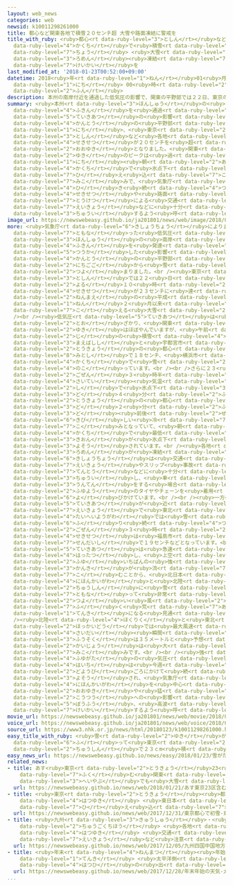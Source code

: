 ```yaml
---
layout: web_news
categories: web
newsid: k10011298261000
title: 都心など関東各地で積雪２０センチ超 大雪や路面凍結に警戒を
title_with_ruby: <ruby>都心<rt data-ruby-level="3">としん</rt></ruby>など<ruby>関東<rt data-ruby-level="4">かんとう</rt></ruby><ruby>各地<rt
  data-ruby-level="4">かくち</rt></ruby>で<ruby>積雪<rt data-ruby-level="4">せきせつ</rt></ruby>２０センチ<ruby>超<rt
  data-ruby-level="7">ちょう</rt></ruby> <ruby>大雪<rt data-ruby-level="2">おおゆき</rt></ruby>や<ruby>路面<rt
  data-ruby-level="3">ろめん</rt></ruby><ruby>凍結<rt data-ruby-level="7">とうけつ</rt></ruby>に<ruby>警戒<rt
  data-ruby-level="7">けいかい</rt></ruby>を
last_modified_at: '2018-01-23T00:52:00+09:00'
datetime: 2018<ruby>年<rt data-ruby-level="1">ねん</rt></ruby>01<ruby>月<rt data-ruby-level="1">がつ</rt></ruby>23<ruby>日<rt
  data-ruby-level="1">にち</rt></ruby> 00<ruby>時<rt data-ruby-level="2">じ</rt></ruby>52<ruby>分<rt
  data-ruby-level="2">ふん</rt></ruby>
description: 本州の南岸付近を通過した低気圧の影響で、関東の平野部では２２日、東京の都心など各地で積雪が２０センチを超える大雪となりました。関東の雪のピークは過ぎましたが２３日朝は各地で氷点下の冷え込みになる見込みで、気象庁は引き続き積雪や路面の凍結による交通への影響などに十分注意するよう呼びかけています。
summary: <ruby>本州<rt data-ruby-level="3">ほんしゅう</rt></ruby>の<ruby>南岸<rt data-ruby-level="3">なんがん</rt></ruby><ruby>付近<rt
  data-ruby-level="4">ふきん</rt></ruby>を<ruby>通過<rt data-ruby-level="5">つうか</rt></ruby>した<ruby>低気圧<rt
  data-ruby-level="5">ていきあつ</rt></ruby>の<ruby>影響<rt data-ruby-level="7">えいきょう</rt></ruby>で、<ruby>関東<rt
  data-ruby-level="4">かんとう</rt></ruby>の<ruby>平野部<rt data-ruby-level="3">へいやぶ</rt></ruby>では２２<ruby>日<rt
  data-ruby-level="1">にち</rt></ruby>、<ruby>東京<rt data-ruby-level="2">とうきょう</rt></ruby>の<ruby>都心<rt
  data-ruby-level="3">としん</rt></ruby>など<ruby>各地<rt data-ruby-level="4">かくち</rt></ruby>で<ruby>積雪<rt
  data-ruby-level="4">せきせつ</rt></ruby>が２０センチを<ruby>超<rt data-ruby-level="7">こ</rt></ruby>える<ruby>大雪<rt
  data-ruby-level="2">おおゆき</rt></ruby>となりました。<ruby>関東<rt data-ruby-level="4">かんとう</rt></ruby>の<ruby>雪<rt
  data-ruby-level="2">ゆき</rt></ruby>のピークは<ruby>過<rt data-ruby-level="5">す</rt></ruby>ぎましたが２３<ruby>日<rt
  data-ruby-level="1">にち</rt></ruby><ruby>朝<rt data-ruby-level="2">あさ</rt></ruby>は<ruby>各地<rt
  data-ruby-level="4">かくち</rt></ruby>で<ruby>氷点下<rt data-ruby-level="3">ひょうてんか</rt></ruby>の<ruby>冷<rt
  data-ruby-level="7">ひ</rt></ruby>え<ruby>込<rt data-ruby-level="7">こ</rt></ruby>みになる<ruby>見込<rt
  data-ruby-level="7">みこ</rt></ruby>みで、<ruby>気象庁<rt data-ruby-level="6">きしょうちょう</rt></ruby>は<ruby>引<rt
  data-ruby-level="4">ひ</rt></ruby>き<ruby>続<rt data-ruby-level="4">つづ</rt></ruby>き<ruby>積雪<rt
  data-ruby-level="4">せきせつ</rt></ruby>や<ruby>路面<rt data-ruby-level="3">ろめん</rt></ruby>の<ruby>凍結<rt
  data-ruby-level="7">とうけつ</rt></ruby>による<ruby>交通<rt data-ruby-level="2">こうつう</rt></ruby>への<ruby>影響<rt
  data-ruby-level="7">えいきょう</rt></ruby>などに<ruby>十分<rt data-ruby-level="2">じゅうぶん</rt></ruby><ruby>注意<rt
  data-ruby-level="3">ちゅうい</rt></ruby>するよう<ruby>呼<rt data-ruby-level="6">よ</rt></ruby>びかけています。
image_url: https://newswebeasy.github.io/ja201801/news/web/image/2018/01/23/K10011298261_1801230444_1801230616_01_03.jpg
more: <ruby>気象庁<rt data-ruby-level="6">きしょうちょう</rt></ruby>によりますと、<ruby>前線<rt data-ruby-level="2">ぜんせん</rt></ruby>を<ruby>伴<rt
  data-ruby-level="7">ともな</rt></ruby>った<ruby>低気圧<rt data-ruby-level="5">ていきあつ</rt></ruby>が<ruby>本州<rt
  data-ruby-level="3">ほんしゅう</rt></ruby>の<ruby>南岸<rt data-ruby-level="3">なんがん</rt></ruby><ruby>付近<rt
  data-ruby-level="4">ふきん</rt></ruby>を<ruby>発達<rt data-ruby-level="4">はったつ</rt></ruby>しながら<ruby>通過<rt
  data-ruby-level="5">つうか</rt></ruby>した<ruby>影響<rt data-ruby-level="7">えいきょう</rt></ruby>で、<ruby>関東<rt
  data-ruby-level="4">かんとう</rt></ruby>の<ruby>平野部<rt data-ruby-level="3">へいやぶ</rt></ruby>では２２<ruby>日午後<rt
  data-ruby-level="2">にちごご</rt></ruby>から<ruby>雪<rt data-ruby-level="2">ゆき</rt></ruby>が<ruby>強<rt
  data-ruby-level="2">つよ</rt></ruby>まりました。<br /><ruby>東京<rt data-ruby-level="2">とうきょう</rt></ruby>の<ruby>都心<rt
  data-ruby-level="3">としん</rt></ruby>では２２<ruby>日<rt data-ruby-level="1">にち</rt></ruby><ruby>夜<rt
  data-ruby-level="2">よる</rt></ruby>１０<ruby>時<rt data-ruby-level="2">じ</rt></ruby>に<ruby>積雪<rt
  data-ruby-level="4">せきせつ</rt></ruby>が２３センチに<ruby>達<rt data-ruby-level="4">たっ</rt></ruby>し、４<ruby>年前<rt
  data-ruby-level="2">ねんまえ</rt></ruby>の<ruby>平成<rt data-ruby-level="4">へいせい</rt></ruby>２６<ruby>年<rt
  data-ruby-level="1">ねん</rt></ruby>２<ruby>月以来<rt data-ruby-level="4">がついらい</rt></ruby>２０センチを<ruby>超<rt
  data-ruby-level="7">こ</rt></ruby>える<ruby>大雪<rt data-ruby-level="2">おおゆき</rt></ruby>となりました。<br
  /><br /><ruby>低気圧<rt data-ruby-level="5">ていきあつ</rt></ruby>は<ruby>次第<rt data-ruby-level="7">しだい</rt></ruby>に<ruby>遠<rt
  data-ruby-level="2">とお</rt></ruby>ざかり、<ruby>関東<rt data-ruby-level="4">かんとう</rt></ruby>では<ruby>雪<rt
  data-ruby-level="2">ゆき</rt></ruby>はほぼやんでいますが、<ruby>午前<rt data-ruby-level="2">ごぜん</rt></ruby>３<ruby>時<rt
  data-ruby-level="2">じ</rt></ruby>の<ruby>積雪<rt data-ruby-level="4">せきせつ</rt></ruby>は<ruby>前橋市<rt
  data-ruby-level="3">まえばしし</rt></ruby>と<ruby>宇都宮市<rt data-ruby-level="8">うつのみやし</rt></ruby>で２５センチ、<ruby>東京<rt
  data-ruby-level="2">とうきょう</rt></ruby>の<ruby>都心<rt data-ruby-level="3">としん</rt></ruby>で２１センチ、<ruby>水戸市<rt
  data-ruby-level="8">みとし</rt></ruby>で１８センチ、<ruby>横浜市<rt data-ruby-level="7">よこはまし</rt></ruby>で１６センチなどと<ruby>各地<rt
  data-ruby-level="4">かくち</rt></ruby>で<ruby>雪<rt data-ruby-level="2">ゆき</rt></ruby>が<ruby>残<rt
  data-ruby-level="4">のこ</rt></ruby>っています。<br /><br />さらに２３<ruby>日<rt data-ruby-level="1">にち</rt></ruby>は<ruby>午前<rt
  data-ruby-level="2">ごぜん</rt></ruby>３<ruby>時半<rt data-ruby-level="2">じはん</rt></ruby>までの<ruby>最低<rt
  data-ruby-level="4">さいてい</rt></ruby><ruby>気温<rt data-ruby-level="3">きおん</rt></ruby>がさいたま<ruby>市<rt
  data-ruby-level="2">し</rt></ruby>で<ruby>氷点下<rt data-ruby-level="3">ひょうてんか</rt></ruby>０<ruby>度<rt
  data-ruby-level="3">ど</rt></ruby>４<ruby>分<rt data-ruby-level="2">ふん</rt></ruby>、<ruby>東京<rt
  data-ruby-level="2">とうきょう</rt></ruby>の<ruby>都心<rt data-ruby-level="3">としん</rt></ruby>で０<ruby>度<rt
  data-ruby-level="3">ど</rt></ruby>２<ruby>分<rt data-ruby-level="2">ふん</rt></ruby>など０<ruby>度<rt
  data-ruby-level="3">ど</rt></ruby><ruby>前後<rt data-ruby-level="2">ぜんご</rt></ruby>の<ruby>厳<rt
  data-ruby-level="6">きび</rt></ruby>しい<ruby>冷<rt data-ruby-level="7">ひ</rt></ruby>え<ruby>込<rt
  data-ruby-level="7">こ</rt></ruby>みとなっていて、<ruby>朝<rt data-ruby-level="2">あさ</rt></ruby>にかけて<ruby>各地<rt
  data-ruby-level="4">かくち</rt></ruby>で<ruby>最低<rt data-ruby-level="4">さいてい</rt></ruby><ruby>気温<rt
  data-ruby-level="3">きおん</rt></ruby>が<ruby>氷点下<rt data-ruby-level="3">ひょうてんか</rt></ruby>になると<ruby>予想<rt
  data-ruby-level="3">よそう</rt></ruby>されています。<br /><ruby>各地<rt data-ruby-level="4">かくち</rt></ruby>で<ruby>路面<rt
  data-ruby-level="3">ろめん</rt></ruby>が<ruby>凍結<rt data-ruby-level="7">とうけつ</rt></ruby>するおそれがあり、<ruby>気象庁<rt
  data-ruby-level="6">きしょうちょう</rt></ruby>は<ruby>交通<rt data-ruby-level="2">こうつう</rt></ruby>への<ruby>影響<rt
  data-ruby-level="7">えいきょう</rt></ruby>やスリップ<ruby>事故<rt data-ruby-level="5">じこ</rt></ruby>、<ruby>転倒<rt
  data-ruby-level="7">てんとう</rt></ruby>などに<ruby>十分<rt data-ruby-level="2">じゅうぶん</rt></ruby><ruby>注意<rt
  data-ruby-level="3">ちゅうい</rt></ruby>し、<ruby>車<rt data-ruby-level="1">くるま</rt></ruby>の<ruby>運転<rt
  data-ruby-level="3">うんてん</rt></ruby>をする<ruby>場合<rt data-ruby-level="2">ばあい</rt></ruby>は<ruby>冬用<rt
  data-ruby-level="2">ふゆよう</rt></ruby>のタイヤやチェーンを<ruby>着用<rt data-ruby-level="3">ちゃくよう</rt></ruby>するよう<ruby>呼<rt
  data-ruby-level="6">よ</rt></ruby>びかけています。<br /><br /><ruby>一方<rt data-ruby-level="2">いっぽう</rt></ruby>、<ruby>低気圧<rt
  data-ruby-level="5">ていきあつ</rt></ruby>が<ruby>近<rt data-ruby-level="2">ちか</rt></ruby>づいている<ruby>影響<rt
  data-ruby-level="7">えいきょう</rt></ruby>で<ruby>東北<rt data-ruby-level="2">とうほく</rt></ruby>の<ruby>太平洋側<rt
  data-ruby-level="4">たいへいようがわ</rt></ruby>では<ruby>雪<rt data-ruby-level="2">ゆき</rt></ruby>が<ruby>降<rt
  data-ruby-level="6">ふ</rt></ruby>り<ruby>続<rt data-ruby-level="4">つづ</rt></ruby>き、<ruby>午前<rt
  data-ruby-level="2">ごぜん</rt></ruby>３<ruby>時<rt data-ruby-level="2">じ</rt></ruby>の<ruby>積雪<rt
  data-ruby-level="4">せきせつ</rt></ruby>は<ruby>福島市<rt data-ruby-level="3">ふくしまし</rt></ruby>で２７センチ、<ruby>仙台市<rt
  data-ruby-level="7">せんだいし</rt></ruby>で１９センチなどとなっています。<br /><br />これから<ruby>低気圧<rt
  data-ruby-level="5">ていきあつ</rt></ruby>は<ruby>急速<rt data-ruby-level="3">きゅうそく</rt></ruby>に<ruby>発達<rt
  data-ruby-level="4">はったつ</rt></ruby>し、<ruby>上空<rt data-ruby-level="1">じょうくう</rt></ruby>にこの<ruby>冬<rt
  data-ruby-level="2">ふゆ</rt></ruby>いちばんの<ruby>強<rt data-ruby-level="2">つよ</rt></ruby>い<ruby>寒気<rt
  data-ruby-level="3">かんき</rt></ruby>が<ruby>流<rt data-ruby-level="7">なが</rt></ruby>れ<ruby>込<rt
  data-ruby-level="7">こ</rt></ruby>むことから、<ruby>北日本<rt data-ruby-level="2">きたにっぽん</rt></ruby>の<ruby>日本海側<rt
  data-ruby-level="4">にほんかいがわ</rt></ruby>と<ruby>北陸<rt data-ruby-level="4">ほくりく</rt></ruby>を<ruby>中心<rt
  data-ruby-level="2">ちゅうしん</rt></ruby>に<ruby>雪<rt data-ruby-level="2">ゆき</rt></ruby>を<ruby>伴<rt
  data-ruby-level="7">ともな</rt></ruby>って<ruby>非常<rt data-ruby-level="5">ひじょう</rt></ruby>に<ruby>強<rt
  data-ruby-level="2">つよ</rt></ruby>い<ruby>風<rt data-ruby-level="2">かぜ</rt></ruby>が<ruby>吹<rt
  data-ruby-level="7">ふ</rt></ruby>く<ruby>荒<rt data-ruby-level="7">あ</rt></ruby>れた<ruby>天気<rt
  data-ruby-level="1">てんき</rt></ruby>になる<ruby>見通<rt data-ruby-level="2">みとお</rt></ruby>しです。<br
  /><ruby>北陸<rt data-ruby-level="4">ほくりく</rt></ruby>と<ruby>東北<rt data-ruby-level="2">とうほく</rt></ruby>、<ruby>北海道<rt
  data-ruby-level="2">ほっかいどう</rt></ruby>では<ruby>最大風速<rt data-ruby-level="4">さいだいふうそく</rt></ruby>は２５メートル、<ruby>最大<rt
  data-ruby-level="4">さいだい</rt></ruby><ruby>瞬間<rt data-ruby-level="7">しゅんかん</rt></ruby><ruby>風速<rt
  data-ruby-level="3">ふうそく</rt></ruby>は３５メートルと<ruby>予想<rt data-ruby-level="3">よそう</rt></ruby>され、<ruby>海上<rt
  data-ruby-level="2">かいじょう</rt></ruby>は<ruby>大<rt data-ruby-level="1">おお</rt></ruby>しけとなる<ruby>見込<rt
  data-ruby-level="7">みこ</rt></ruby>みです。<br /><br /><ruby>強<rt data-ruby-level="2">つよ</rt></ruby>い<ruby>冬型<rt
  data-ruby-level="4">ふゆがた</rt></ruby>の<ruby>気圧<rt data-ruby-level="5">きあつ</rt></ruby><ruby>配置<rt
  data-ruby-level="4">はいち</rt></ruby>は<ruby>今週<rt data-ruby-level="2">こんしゅう</rt></ruby><ruby>土曜日<rt
  data-ruby-level="2">どようび</rt></ruby>ごろにかけて<ruby>続<rt data-ruby-level="4">つづ</rt></ruby>くと<ruby>予想<rt
  data-ruby-level="3">よそう</rt></ruby>され、<ruby>気象庁<rt data-ruby-level="6">きしょうちょう</rt></ruby>は<ruby>日本海側<rt
  data-ruby-level="4">にほんかいがわ</rt></ruby>を<ruby>中心<rt data-ruby-level="2">ちゅうしん</rt></ruby>に<ruby>大雪<rt
  data-ruby-level="2">おおゆき</rt></ruby>や<ruby>猛<rt data-ruby-level="8">たけし</rt></ruby>ふぶきによる<ruby>交通<rt
  data-ruby-level="2">こうつう</rt></ruby>への<ruby>影響<rt data-ruby-level="7">えいきょう</rt></ruby>や<ruby>暴風<rt
  data-ruby-level="5">ぼうふう</rt></ruby>、<ruby>高波<rt data-ruby-level="3">たかなみ</rt></ruby>などにも<ruby>警戒<rt
  data-ruby-level="7">けいかい</rt></ruby>するよう<ruby>呼<rt data-ruby-level="6">よ</rt></ruby>びかけています。
movie_url: https://newswebeasy.github.io/ja201801/news/web/movie/2018/01/23/k10011298261_201801230444_201801230615.mp4
voice_url: https://newswebeasy.github.io/ja201801/news/web/voice/2018/01/23/k10011298261_201801230444_201801230615.mp3
source_url: https://www3.nhk.or.jp/news/html/20180123/k10011298261000.html
easy_title_with_ruby: <ruby>雪<rt data-ruby-level="2">ゆき</rt></ruby>がたくさん<ruby>降<rt
  data-ruby-level="6">ふ</rt></ruby>って<ruby>東京<rt data-ruby-level="2">とうきょう</rt></ruby>の<ruby>中心<rt
  data-ruby-level="2">ちゅうしん</rt></ruby>で２３ｃm<ruby>積<rt data-ruby-level="4">つ</rt></ruby>もる
easy_news_url: https://newswebeasy.github.io/news/easy/2018/01/23/雪がたくさん降って東京の中心で23cm積もる
related_news:
- title: あす<ruby>東京<rt data-ruby-level="2">とうきょう</rt></ruby>23<ruby>区<rt data-ruby-level="3">く</rt></ruby><ruby>含<rt
    data-ruby-level="7">ふく</rt></ruby>む<ruby>関東<rt data-ruby-level="4">かんとう</rt></ruby><ruby>平野部<rt
    data-ruby-level="3">へいやぶ</rt></ruby>でも<ruby>大雪<rt data-ruby-level="2">おおゆき</rt></ruby>のおそれ
  url: https://newswebeasy.github.io/news/web/2018/01/21/あす東京23区含む関東平野部でも大雪のおそれ
- title: <ruby>東京<rt data-ruby-level="2">とうきょう</rt></ruby><ruby>都心<rt data-ruby-level="3">としん</rt></ruby>で<ruby>初雪<rt
    data-ruby-level="4">はつゆき</rt></ruby> <ruby>東日本<rt data-ruby-level="2">ひがしにほん</rt></ruby>で<ruby>冷<rt
    data-ruby-level="7">ひ</rt></ruby>え<ruby>込<rt data-ruby-level="7">こ</rt></ruby>み
  url: https://newswebeasy.github.io/news/web/2017/12/31/東京都心で初雪-東日本で冷え込み
- title: <ruby>九州<rt data-ruby-level="3">きゅうしゅう</rt></ruby>・<ruby>四国<rt data-ruby-level="2">しこく</rt></ruby>・<ruby>中国地方<rt
    data-ruby-level="2">ちゅうごくちほう</rt></ruby> <ruby>各地<rt data-ruby-level="4">かくち</rt></ruby>で<ruby>初雪<rt
    data-ruby-level="4">はつゆき</rt></ruby> <ruby>交通<rt data-ruby-level="2">こうつう</rt></ruby><ruby>影響<rt
    data-ruby-level="7">えいきょう</rt></ruby>など<ruby>注意<rt data-ruby-level="3">ちゅうい</rt></ruby>
  url: https://newswebeasy.github.io/news/web/2017/12/05/九州四国中国地方-各地で初雪-交通影響など注意
- title: <ruby>年末<rt data-ruby-level="4">ねんまつ</rt></ruby><ruby>年始<rt data-ruby-level="3">ねんし</rt></ruby>の<ruby>天気<rt
    data-ruby-level="1">てんき</rt></ruby> <ruby>太平洋側<rt data-ruby-level="4">たいへいようがわ</rt></ruby>は<ruby>初日<rt
    data-ruby-level="4">はつひ</rt></ruby>の<ruby>出<rt data-ruby-level="4">で</rt></ruby>も
  url: https://newswebeasy.github.io/news/web/2017/12/28/年末年始の天気-太平洋側は初日の出も
...
```


